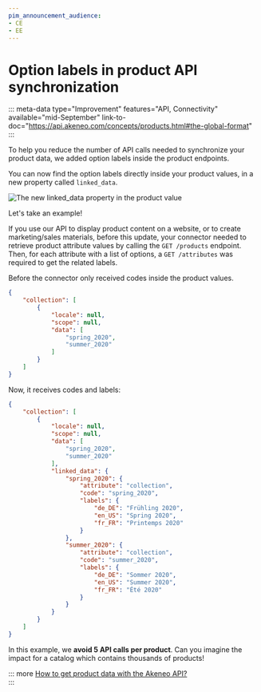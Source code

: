 ```yaml
---
pim_announcement_audience:
- CE
- EE
---
```


# Option labels in product API synchronization  
::: meta-data type="Improvement" features="API, Connectivity" available="mid-September" link-to-doc="https://api.akeneo.com/concepts/products.html#the-global-format"
:::

To help you reduce the number of API calls needed to synchronize your product data, we added option labels inside the product endpoints.

You can now find the option labels directly inside your product values, in a new property called `linked_data`.

![The new `linked_data` property in the product value](../img/linked_data_new_property.png)

Let's take an example!

If you use our API to display product content on a website, or to create marketing/sales materials, before this update, your connector needed to retrieve product attribute values by calling the `GET /products` endpoint. Then, for each attribute with a list of options, a `GET /attributes` was required to get the related labels.

Before the connector only received codes inside the product values.

```json
{
    "collection": [
        {
            "locale": null,
            "scope": null,
            "data": [
                "spring_2020",
                "summer_2020"
            ]
        }
    ]
}
```

Now, it receives codes and labels:

```json
{
    "collection": [
        {
            "locale": null,
            "scope": null,
            "data": [
                "spring_2020",
                "summer_2020"
            ],
            "linked_data": {
                "spring_2020": {
                    "attribute": "collection",
                    "code": "spring_2020",
                    "labels": {
                        "de_DE": "Frühling 2020",
                        "en_US": "Spring 2020",
                        "fr_FR": "Printemps 2020"
                    }
                },
                "summer_2020": {
                    "attribute": "collection",
                    "code": "summer_2020",
                    "labels": {
                        "de_DE": "Sommer 2020",
                        "en_US": "Summer 2020",
                        "fr_FR": "Été 2020"
                    }
                }
            }
        }
    ]
}
```

In this example, we **avoid 5 API calls per product**. Can you imagine the impact for a catalog which contains thousands of products! 

::: more
[How to get product data with the Akeneo API?](https://api.akeneo.com/api-reference.html#get_products)  
:::
